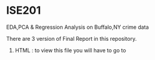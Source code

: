 # ISE201
EDA,PCA &amp; Regression Analysis on Buffalo,NY crime data

There are 3 version of Final Report in this repository.
1. HTML : to view this file you will have to go to 
